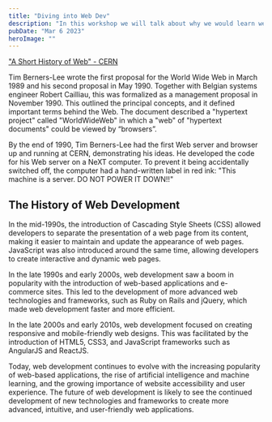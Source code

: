 ```yaml
---
title: "Diving into Web Dev"
description: "In this workshop we will talk about why we would learn web development, what web development is, and how to get started."
pubDate: "Mar 6 2023"
heroImage: ""
---
```


["A Short History of Web" - CERN](https://home.cern/science/computing/birth-web/short-history-web)

Tim Berners-Lee wrote the first proposal for the World Wide Web in March 1989 and his second proposal in May 1990. Together with Belgian systems engineer Robert Cailliau, this was formalized as a management proposal in November 1990. This outlined the principal concepts, and it defined important terms behind the Web. The document described a "hypertext project" called "WorldWideWeb" in which a "web" of "hypertext documents" could be viewed by “browsers”.

By the end of 1990, Tim Berners-Lee had the first Web server and browser up and running at CERN, demonstrating his ideas. He developed the code for his Web server on a NeXT computer. To prevent it being accidentally switched off, the computer had a hand-written label in red ink: "This machine is a server. DO NOT POWER IT DOWN!!"

## The History of Web Development

In the mid-1990s, the introduction of Cascading Style Sheets (CSS) allowed developers to separate the presentation of a web page from its content, making it easier to maintain and update the appearance of web pages. JavaScript was also introduced around the same time, allowing developers to create interactive and dynamic web pages.

In the late 1990s and early 2000s, web development saw a boom in popularity with the introduction of web-based applications and e-commerce sites. This led to the development of more advanced web technologies and frameworks, such as Ruby on Rails and jQuery, which made web development faster and more efficient.

In the late 2000s and early 2010s, web development focused on creating responsive and mobile-friendly web designs. This was facilitated by the introduction of HTML5, CSS3, and JavaScript frameworks such as AngularJS and ReactJS.

Today, web development continues to evolve with the increasing popularity of web-based applications, the rise of artificial intelligence and machine learning, and the growing importance of website accessibility and user experience. The future of web development is likely to see the continued development of new technologies and frameworks to create more advanced, intuitive, and user-friendly web applications.
